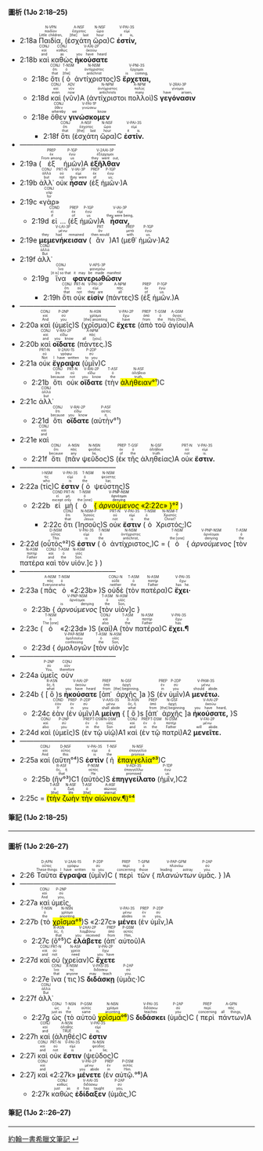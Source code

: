 
#### 圖析 (1Jo 2:18–25)


- <rt>2:18a</rt> <RUBY><ruby><ruby>Παιδία,<rt>Little children,</rt></ruby><rt>παιδίον</rt></ruby><rt>N-VPN</rt></RUBY> (<RUBY><ruby><ruby>ἐσχάτη<rt>[the] last</rt></ruby><rt>ἔσχατος</rt></ruby><rt>A-NSF</rt></RUBY> <RUBY><ruby><ruby>ὥρα<rt>hour</rt></ruby><rt>ὥρα</rt></ruby><rt>N-NSF</rt></RUBY>)C <RUBY><ruby><ruby>**ἐστίν,**<rt>it is,</rt></ruby><rt>εἰμί</rt></ruby><rt>V-PAI-3S</rt></RUBY> 
- <rt>2:18b</rt> <RUBY><ruby><ruby>καὶ<rt>and</rt></ruby><rt>καί</rt></ruby><rt>CONJ</rt></RUBY> <RUBY><ruby><ruby>καθὼς<rt>as</rt></ruby><rt>καθώς</rt></ruby><rt>CONJ</rt></RUBY> <RUBY><ruby><ruby>**ἠκούσατε**<rt>you have heard</rt></ruby><rt>ἀκούω</rt></ruby><rt>V-AAI-2P</rt></RUBY> 
	- <rt>2:18c</rt> <RUBY><ruby><ruby>ὅτι<rt>that</rt></ruby><rt>ὅτι</rt></ruby><rt>CONJ</rt></RUBY> (<RUBY><ruby><ruby>ὁ<rt>[the]</rt></ruby><rt>ὁ</rt></ruby><rt>T-NSM</rt></RUBY> <RUBY><ruby><ruby>ἀντίχριστος<rt>antichrist</rt></ruby><rt>ἀντίχριστος</rt></ruby><rt>N-NSM</rt></RUBY>)S <RUBY><ruby><ruby>**ἔρχεται,**<rt>is coming,</rt></ruby><rt>ἔρχομαι</rt></ruby><rt>V-PNI-3S</rt></RUBY> 
	- <rt>2:18d</rt> <RUBY><ruby><ruby>καὶ<rt>even</rt></ruby><rt>καί</rt></ruby><rt>CONJ</rt></RUBY> (<RUBY><ruby><ruby>νῦν<rt>now</rt></ruby><rt>νῦν</rt></ruby><rt>ADV</rt></RUBY>)A (<RUBY><ruby><ruby>ἀντίχριστοι<rt>antichrists</rt></ruby><rt>ἀντίχριστος</rt></ruby><rt>N-NPM</rt></RUBY> <RUBY><ruby><ruby>πολλοὶ<rt>many</rt></ruby><rt>πολύς</rt></ruby><rt>A-NPM</rt></RUBY>)S <RUBY><ruby><ruby>**γεγόνασιν**<rt>have arisen,</rt></ruby><rt>γίνομαι</rt></ruby><rt>V-2RAI-3P</rt></RUBY> 
	- <rt>2:18e</rt> <RUBY><ruby><ruby>ὅθεν<rt>whereby</rt></ruby><rt>ὅθεν</rt></ruby><rt>CONJ</rt></RUBY> <RUBY><ruby><ruby>**γινώσκομεν**<rt>we know</rt></ruby><rt>γινώσκω</rt></ruby><rt>V-PAI-1P</rt></RUBY> 
		- <rt>2:18f</rt> <RUBY><ruby><ruby>ὅτι<rt>that</rt></ruby><rt>ὅτι</rt></ruby><rt>CONJ</rt></RUBY> (<RUBY><ruby><ruby>ἐσχάτη<rt>[the] last</rt></ruby><rt>ἔσχατος</rt></ruby><rt>A-NSF</rt></RUBY> <RUBY><ruby><ruby>ὥρα<rt>hour</rt></ruby><rt>ὥρα</rt></ruby><rt>N-NSF</rt></RUBY>)C <RUBY><ruby><ruby>**ἐστίν.**<rt>it is.</rt></ruby><rt>εἰμί</rt></ruby><rt>V-PAI-3S</rt></RUBY> 
- ——————————————
- <rt>2:19a</rt> (<RUBY><ruby><ruby>ἐξ<rt>From among</rt></ruby><rt>ἐκ</rt></ruby><rt>PREP</rt></RUBY> <RUBY><ruby><ruby>ἡμῶν<rt>us</rt></ruby><rt>ἐγώ</rt></ruby><rt>P-1GP</rt></RUBY>)A <RUBY><ruby><ruby>**ἐξῆλθαν**<rt>they went out,</rt></ruby><rt>ἐξέρχομαι</rt></ruby><rt>V-2AAI-3P</rt></RUBY> 
- <rt>2:19b</rt> <RUBY><ruby><ruby>ἀλλ᾽<rt>but</rt></ruby><rt>ἀλλά</rt></ruby><rt>CONJ</rt></RUBY> <RUBY><ruby><ruby>οὐκ<rt>not</rt></ruby><rt>οὐ</rt></ruby><rt>PRT-N</rt></RUBY> <RUBY><ruby><ruby>**ἦσαν**<rt>they were</rt></ruby><rt>εἰμί</rt></ruby><rt>V-IAI-3P</rt></RUBY> (<RUBY><ruby><ruby>ἐξ<rt>of</rt></ruby><rt>ἐκ</rt></ruby><rt>PREP</rt></RUBY> <RUBY><ruby><ruby>ἡμῶν·<rt>us;</rt></ruby><rt>ἐγώ</rt></ruby><rt>P-1GP</rt></RUBY>)A 
- <rt>2:19c</rt> «<RUBY><ruby><ruby>γὰρ<rt>for</rt></ruby><rt>γάρ</rt></ruby><rt>CONJ</rt></RUBY>»
	- <rt>2:19d</rt> <RUBY><ruby><ruby>εἰ<rt>if</rt></ruby><rt>εἰ</rt></ruby><rt>COND</rt></RUBY> ... (<RUBY><ruby><ruby>ἐξ<rt>of</rt></ruby><rt>ἐκ</rt></ruby><rt>PREP</rt></RUBY> <RUBY><ruby><ruby>ἡμῶν<rt>us</rt></ruby><rt>ἐγώ</rt></ruby><rt>P-1GP</rt></RUBY>)A <RUBY><ruby><ruby>**ἦσαν,**<rt>they were being,</rt></ruby><rt>εἰμί</rt></ruby><rt>V-IAI-3P</rt></RUBY> 
- <rt>2:19e</rt> <RUBY><ruby><ruby>**μεμενήκεισαν**<rt>they had remained</rt></ruby><rt>μένω</rt></ruby><rt>V-LAI-3P</rt></RUBY> (<RUBY><ruby><ruby>ἂν<rt>then would</rt></ruby><rt>ἄν</rt></ruby><rt>PRT</rt></RUBY>)A1 (<RUBY><ruby><ruby>μεθ᾽<rt>with</rt></ruby><rt>μετά</rt></ruby><rt>PREP</rt></RUBY> <RUBY><ruby><ruby>ἡμῶν·<rt>us.</rt></ruby><rt>ἐγώ</rt></ruby><rt>P-1GP</rt></RUBY>)A2 
- <rt>2:19f</rt> <RUBY><ruby><ruby>ἀλλ᾽<rt>But</rt></ruby><rt>ἀλλά</rt></ruby><rt>CONJ</rt></RUBY> 
	- <rt>2:19g</rt> <RUBY><ruby><ruby>ἵνα<rt>[it is] so that</rt></ruby><rt>ἵνα</rt></ruby><rt>CONJ</rt></RUBY> <RUBY><ruby><ruby>**φανερωθῶσιν**<rt>it may be made manifest</rt></ruby><rt>φανερόω</rt></ruby><rt>V-APS-3P</rt></RUBY> 
		- <rt>2:19h</rt> <RUBY><ruby><ruby>ὅτι<rt>that</rt></ruby><rt>ὅτι</rt></ruby><rt>CONJ</rt></RUBY> <RUBY><ruby><ruby>οὐκ<rt>not</rt></ruby><rt>οὐ</rt></ruby><rt>PRT-N</rt></RUBY> <RUBY><ruby><ruby>**εἰσὶν**<rt>they are</rt></ruby><rt>εἰμί</rt></ruby><rt>V-PAI-3P</rt></RUBY> (<RUBY><ruby><ruby>πάντες<rt>all</rt></ruby><rt>πᾶς</rt></ruby><rt>A-NPM</rt></RUBY>)S (<RUBY><ruby><ruby>ἐξ<rt>of</rt></ruby><rt>ἐκ</rt></ruby><rt>PREP</rt></RUBY> <RUBY><ruby><ruby>ἡμῶν.<rt>us.</rt></ruby><rt>ἐγώ</rt></ruby><rt>P-1GP</rt></RUBY>)A
- ——————————————
- <rt>2:20a</rt> <RUBY><ruby><ruby>καὶ<rt>And</rt></ruby><rt>καί</rt></ruby><rt>CONJ</rt></RUBY> (<RUBY><ruby><ruby>ὑμεῖς<rt>you</rt></ruby><rt>σύ</rt></ruby><rt>P-2NP</rt></RUBY>)S (<RUBY><ruby><ruby>χρῖσμα<rt>[the] anointing</rt></ruby><rt>χρῖσμα</rt></ruby><rt>N-ASN</rt></RUBY>)C <RUBY><ruby><ruby>**ἔχετε**<rt>have</rt></ruby><rt>ἔχω</rt></ruby><rt>V-PAI-2P</rt></RUBY> (<RUBY><ruby><ruby>ἀπὸ<rt>from</rt></ruby><rt>ἀπό</rt></ruby><rt>PREP</rt></RUBY> <RUBY><ruby><ruby>τοῦ<rt>the</rt></ruby><rt>ὁ</rt></ruby><rt>T-GSM</rt></RUBY> <RUBY><ruby><ruby>ἁγίου<rt>Holy [One],</rt></ruby><rt>ἅγιος</rt></ruby><rt>A-GSM</rt></RUBY>)A 
- <rt>2:20b</rt> <RUBY><ruby><ruby>καὶ<rt>and</rt></ruby><rt>καί</rt></ruby><rt>CONJ</rt></RUBY> <RUBY><ruby><ruby>**οἴδατε**<rt>you know</rt></ruby><rt>εἴδω</rt></ruby><rt>V-RAI-2P</rt></RUBY> (<RUBY><ruby><ruby>πάντες.<rt>all [you].</rt></ruby><rt>πᾶς</rt></ruby><rt>A-NPM</rt></RUBY>)S
- <rt>2:21a</rt> <RUBY><ruby><ruby>οὐκ<rt>Not</rt></ruby><rt>οὐ</rt></ruby><rt>PRT-N</rt></RUBY> <RUBY><ruby><ruby>**ἔγραψα**<rt>I have written</rt></ruby><rt>γράφω</rt></ruby><rt>V-2AAI-1S</rt></RUBY> (<RUBY><ruby><ruby>ὑμῖν<rt>to you</rt></ruby><rt>σύ</rt></ruby><rt>P-2DP</rt></RUBY>)C 
	- <rt>2:21b</rt> <RUBY><ruby><ruby>ὅτι<rt>because</rt></ruby><rt>ὅτι</rt></ruby><rt>CONJ</rt></RUBY> <RUBY><ruby><ruby>οὐκ<rt>not</rt></ruby><rt>οὐ</rt></ruby><rt>PRT-N</rt></RUBY> <RUBY><ruby><ruby>**οἴδατε**<rt>you know</rt></ruby><rt>εἴδω</rt></ruby><rt>V-RAI-2P</rt></RUBY> (<RUBY><ruby><ruby>τὴν<rt>the</rt></ruby><rt>ὁ</rt></ruby><rt>T-ASF</rt></RUBY> <RUBY><ruby><ruby><mark>ἀλήθειαν°¹</mark><rt>truth,</rt></ruby><rt>ἀλήθεια</rt></ruby><rt>N-ASF</rt></RUBY>)C 
- <rt>2:21c</rt> <RUBY><ruby><ruby>ἀλλ᾽<rt>but</rt></ruby><rt>ἀλλά</rt></ruby><rt>CONJ</rt></RUBY> 
	- <rt>2:21d</rt> <RUBY><ruby><ruby>ὅτι<rt>because</rt></ruby><rt>ὅτι</rt></ruby><rt>CONJ</rt></RUBY> <RUBY><ruby><ruby>**οἴδατε**<rt>you know</rt></ruby><rt>εἴδω</rt></ruby><rt>V-RAI-2P</rt></RUBY> (<RUBY><ruby><ruby>αὐτὴν°¹<rt>it,</rt></ruby><rt>αὐτός</rt></ruby><rt>P-ASF</rt></RUBY>) 
- <rt>2:21e</rt> <RUBY><ruby><ruby>καὶ<rt>and</rt></ruby><rt>καί</rt></ruby><rt>CONJ</rt></RUBY> 
	- <rt>2:21f</rt> <RUBY><ruby><ruby>ὅτι<rt>because</rt></ruby><rt>ὅτι</rt></ruby><rt>CONJ</rt></RUBY> (<RUBY><ruby><ruby>πᾶν<rt>any</rt></ruby><rt>πᾶς</rt></ruby><rt>A-NSN</rt></RUBY> <RUBY><ruby><ruby>ψεῦδος<rt>lie,</rt></ruby><rt>ψεῦδος</rt></ruby><rt>N-NSN</rt></RUBY>)S (<RUBY><ruby><ruby>ἐκ<rt>of</rt></ruby><rt>ἐκ</rt></ruby><rt>PREP</rt></RUBY> <RUBY><ruby><ruby>τῆς<rt>the</rt></ruby><rt>ὁ</rt></ruby><rt>T-GSF</rt></RUBY> <RUBY><ruby><ruby>ἀληθείας<rt>truth</rt></ruby><rt>ἀλήθεια</rt></ruby><rt>N-GSF</rt></RUBY>)A <RUBY><ruby><ruby>οὐκ<rt>not</rt></ruby><rt>οὐ</rt></ruby><rt>PRT-N</rt></RUBY> <RUBY><ruby><ruby>**ἔστιν.**<rt>is.</rt></ruby><rt>εἰμί</rt></ruby><rt>V-PAI-3S</rt></RUBY> 
- ——————————————
- <rt>2:22a</rt> (<RUBY><ruby><ruby>τίς<rt>who</rt></ruby><rt>τίς</rt></ruby><rt>I-NSM</rt></RUBY>)C <RUBY><ruby><ruby>**ἐστιν**<rt>is</rt></ruby><rt>εἰμί</rt></ruby><rt>V-PAI-3S</rt></RUBY> (<RUBY><ruby><ruby>ὁ<rt>the</rt></ruby><rt>ὁ</rt></ruby><rt>T-NSM</rt></RUBY> <RUBY><ruby><ruby>ψεύστης<rt>liar,</rt></ruby><rt>ψεύστης</rt></ruby><rt>N-NSM</rt></RUBY>)S 
	- <rt>2:22b</rt> <RUBY><ruby><ruby>εἰ<rt>except</rt></ruby><rt>εἰ</rt></ruby><rt>COND</rt></RUBY> <RUBY><ruby><ruby>μὴ<rt>only</rt></ruby><rt>μή</rt></ruby><rt>PRT-N</rt></RUBY> (<RUBY><ruby><ruby>ὁ<rt>the [one]</rt></ruby><rt>ὁ</rt></ruby><rt>T-NSM</rt></RUBY> <mark>{ <RUBY><ruby><ruby>*ἀρνούμενος*<rt>denying</rt></ruby><rt>ἀρνέομαι</rt></ruby><rt>V-PNP-NSM</rt></RUBY> «<rt>2:22c</rt>» }°²</mark> )
		- <rt>2:22c</rt> <RUBY><ruby><ruby>ὅτι<rt>that</rt></ruby><rt>ὅτι</rt></ruby><rt>CONJ</rt></RUBY> (<RUBY><ruby><ruby>Ἰησοῦς<rt>Jesus</rt></ruby><rt>Ἰησοῦς</rt></ruby><rt>N-NSM-P</rt></RUBY>)S <RUBY><ruby><ruby>οὐκ<rt>not</rt></ruby><rt>οὐ</rt></ruby><rt>PRT-N</rt></RUBY> <RUBY><ruby><ruby>**ἔστιν**<rt>is</rt></ruby><rt>εἰμί</rt></ruby><rt>V-PAI-3S</rt></RUBY> (<RUBY><ruby><ruby>ὁ<rt>the</rt></ruby><rt>ὁ</rt></ruby><rt>T-NSM</rt></RUBY> <RUBY><ruby><ruby>Χριστός;<rt>Christ?</rt></ruby><rt>Χριστός</rt></ruby><rt>N-NSM-T</rt></RUBY>)C 
- <rt>2:22d</rt> (<RUBY><ruby><ruby>οὗτός°²<rt>This</rt></ruby><rt>οὗτος</rt></ruby><rt>D-NSM</rt></RUBY>)S <RUBY><ruby><ruby>**ἐστιν**<rt>is</rt></ruby><rt>εἰμί</rt></ruby><rt>V-PAI-3S</rt></RUBY> (<RUBY><ruby><ruby>ὁ<rt>the</rt></ruby><rt>ὁ</rt></ruby><rt>T-NSM</rt></RUBY> <RUBY><ruby><ruby>ἀντίχριστος,<rt>antichrist,</rt></ruby><rt>ἀντίχριστος</rt></ruby><rt>N-NSM</rt></RUBY>)C = (<RUBY><ruby><ruby>ὁ<rt>the [one]</rt></ruby><rt>ὁ</rt></ruby><rt>T-NSM</rt></RUBY> { <RUBY><ruby><ruby>*ἀρνούμενος*<rt>denying</rt></ruby><rt>ἀρνέομαι</rt></ruby><rt>V-PNP-NSM</rt></RUBY> <rt>[</rt><RUBY><ruby><ruby>τὸν<rt>the</rt></ruby><rt>ὁ</rt></ruby><rt>T-ASM</rt></RUBY> <RUBY><ruby><ruby>πατέρα<rt>Father</rt></ruby><rt>πατήρ</rt></ruby><rt>N-ASM</rt></RUBY> <RUBY><ruby><ruby>καὶ<rt>and</rt></ruby><rt>καί</rt></ruby><rt>CONJ</rt></RUBY> <RUBY><ruby><ruby>τὸν<rt>the</rt></ruby><rt>ὁ</rt></ruby><rt>T-ASM</rt></RUBY> <RUBY><ruby><ruby>υἱόν.<rt>Son.</rt></ruby><rt>υἱός</rt></ruby><rt>N-ASM</rt></RUBY><rt>]c</rt> } )
- ——————————————
- <rt>2:23a</rt> (<RUBY><ruby><ruby>πᾶς<rt>Everyone</rt></ruby><rt>πᾶς</rt></ruby><rt>A-NSM</rt></RUBY> <RUBY><ruby><ruby>ὁ<rt>who</rt></ruby><rt>ὁ</rt></ruby><rt>T-NSM</rt></RUBY> «<rt>2:23b</rt>» )S <RUBY><ruby><ruby>οὐδὲ<rt>neither</rt></ruby><rt>οὐδέ</rt></ruby><rt>CONJ-N</rt></RUBY> (<RUBY><ruby><ruby>τὸν<rt>the</rt></ruby><rt>ὁ</rt></ruby><rt>T-ASM</rt></RUBY> <RUBY><ruby><ruby>πατέρα<rt>Father</rt></ruby><rt>πατήρ</rt></ruby><rt>N-ASM</rt></RUBY>)C <RUBY><ruby><ruby>**ἔχει·**<rt>has he.</rt></ruby><rt>ἔχω</rt></ruby><rt>V-PAI-3S</rt></RUBY> 
	- <rt>2:23b</rt> { <RUBY><ruby><ruby>*ἀρνούμενος*<rt>is denying</rt></ruby><rt>ἀρνέομαι</rt></ruby><rt>V-PNP-NSM</rt></RUBY> <rt>[</rt><RUBY><ruby><ruby>τὸν<rt>the</rt></ruby><rt>ὁ</rt></ruby><rt>T-ASM</rt></RUBY> <RUBY><ruby><ruby>υἱὸν<rt>Son,</rt></ruby><rt>υἱός</rt></ruby><rt>N-ASM</rt></RUBY><rt>]c</rt> }
- <rt>2:23c</rt> (<RUBY><ruby><ruby>ὁ<rt>The [one]</rt></ruby><rt>ὁ</rt></ruby><rt>T-NSM</rt></RUBY> «<rt>2:23d</rt>» )S (<RUBY><ruby><ruby>καὶ<rt>also</rt></ruby><rt>καί</rt></ruby><rt>CONJ</rt></RUBY>)A (<RUBY><ruby><ruby>τὸν<rt>the</rt></ruby><rt>ὁ</rt></ruby><rt>T-ASM</rt></RUBY> <RUBY><ruby><ruby>πατέρα<rt>Father</rt></ruby><rt>πατήρ</rt></ruby><rt>N-ASM</rt></RUBY>)C <RUBY><ruby><ruby>**ἔχει.¶**<rt>has.</rt></ruby><rt>ἔχω</rt></ruby><rt>V-PAI-3S</rt></RUBY> 
	- <rt>2:23d</rt> { <RUBY><ruby><ruby>*ὁμολογῶν*<rt>confessing</rt></ruby><rt>ὁμολογέω</rt></ruby><rt>V-PAP-NSM</rt></RUBY> <rt>[</rt><RUBY><ruby><ruby>τὸν<rt>the</rt></ruby><rt>ὁ</rt></ruby><rt>T-ASM</rt></RUBY> <RUBY><ruby><ruby>υἱὸν<rt>Son,</rt></ruby><rt>υἱός</rt></ruby><rt>N-ASM</rt></RUBY><rt>]c</rt> 
- ——————————————
- <rt>2:24a</rt> <RUBY><ruby><ruby>ὑμεῖς<rt>You,</rt></ruby><rt>σύ</rt></ruby><rt>P-2NP</rt></RUBY> <RUBY><ruby><ruby>οὐν<rt>therefore</rt></ruby><rt>οὖν</rt></ruby><rt>CONJ</rt></RUBY> 
- <rt>2:24b</rt> { <rt>[</rt><RUBY><ruby><ruby>ὃ<rt>what</rt></ruby><rt>ὅς, ἥ</rt></ruby><rt>R-ASN</rt></RUBY><rt>)s</rt> <RUBY><ruby><ruby>**ἠκούσατε**<rt>you have heard</rt></ruby><rt>ἀκούω</rt></ruby><rt>V-AAI-2P</rt></RUBY> <rt>[</rt><RUBY><ruby><ruby>ἀπ᾽<rt>from</rt></ruby><rt>ἀπό</rt></ruby><rt>PREP</rt></RUBY> <RUBY><ruby><ruby>ἀρχῆς<rt>[the] beginning,</rt></ruby><rt>ἀρχή</rt></ruby><rt>N-GSF</rt></RUBY><rt>]a</rt> }S (<RUBY><ruby><ruby>ἐν<rt>in</rt></ruby><rt>ἐν</rt></ruby><rt>PREP</rt></RUBY> <RUBY><ruby><ruby>ὑμῖν<rt>you</rt></ruby><rt>σύ</rt></ruby><rt>P-2DP</rt></RUBY>)A <RUBY><ruby><ruby>**μενέτω.**<rt>should abide.</rt></ruby><rt>μένω</rt></ruby><rt>V-PAM-3S</rt></RUBY> 
	- <rt>2:24c</rt> <RUBY><ruby><ruby>ἐὰν<rt>If</rt></ruby><rt>ἐάν</rt></ruby><rt>COND</rt></RUBY> (<RUBY><ruby><ruby>ἐν<rt>in</rt></ruby><rt>ἐν</rt></ruby><rt>PREP</rt></RUBY> <RUBY><ruby><ruby>ὑμῖν<rt>you</rt></ruby><rt>σύ</rt></ruby><rt>P-2DP</rt></RUBY>)A <RUBY><ruby><ruby>**μείνῃ**<rt>shall abide</rt></ruby><rt>μένω</rt></ruby><rt>V-AAS-3S</rt></RUBY> { <rt>[</rt><RUBY><ruby><ruby>ὃ<rt>what</rt></ruby><rt>ὅς, ἥ</rt></ruby><rt>R-ASN</rt></RUBY><rt>)s</rt> <rt>[</rt><RUBY><ruby><ruby>ἀπ᾽<rt>from</rt></ruby><rt>ἀπό</rt></ruby><rt>PREP</rt></RUBY> <RUBY><ruby><ruby>ἀρχῆς<rt>[the] beginning</rt></ruby><rt>ἀρχή</rt></ruby><rt>N-GSF</rt></RUBY><rt>]a</rt> <RUBY><ruby><ruby>**ἠκούσατε,**<rt>you have heard,</rt></ruby><rt>ἀκούω</rt></ruby><rt>V-AAI-2P</rt></RUBY> }S 
- <rt>2:24d</rt> <RUBY><ruby><ruby>καὶ<rt>also</rt></ruby><rt>καί</rt></ruby><rt>CONJ</rt></RUBY> (<RUBY><ruby><ruby>ὑμεῖς<rt>you</rt></ruby><rt>σύ</rt></ruby><rt>P-2NP</rt></RUBY>)S (<RUBY><ruby><ruby>ἐν<rt>in</rt></ruby><rt>ἐν</rt></ruby><rt>PREP</rt></RUBY> <RUBY><ruby><ruby>τῷ<rt>the</rt></ruby><rt>ὁ</rt></ruby><rt>T-DSM</rt></RUBY> <RUBY><ruby><ruby>υἱῷ<rt>Son</rt></ruby><rt>υἱός</rt></ruby><rt>N-DSM</rt></RUBY>)A1 <RUBY><ruby><ruby>καὶ<rt>and</rt></ruby><rt>καί</rt></ruby><rt>CONJ</rt></RUBY> (<RUBY><ruby><ruby>ἐν<rt>in</rt></ruby><rt>ἐν</rt></ruby><rt>PREP</rt></RUBY> <RUBY><ruby><ruby>τῷ<rt>the</rt></ruby><rt>ὁ</rt></ruby><rt>T-DSM</rt></RUBY> <RUBY><ruby><ruby>πατρὶ<rt>Father</rt></ruby><rt>πατήρ</rt></ruby><rt>N-DSM</rt></RUBY>)A2 <RUBY><ruby><ruby>**μενεῖτε.**<rt>will abide.</rt></ruby><rt>μένω</rt></ruby><rt>V-FAI-2P</rt></RUBY> 
- ——————————————
- <rt>2:25a</rt> <RUBY><ruby><ruby>καὶ<rt>And</rt></ruby><rt>καί</rt></ruby><rt>CONJ</rt></RUBY> (<RUBY><ruby><ruby>αὕτη°⁴<rt>this</rt></ruby><rt>οὗτος</rt></ruby><rt>D-NSF</rt></RUBY>)S <RUBY><ruby><ruby>**ἐστὶν**<rt>is</rt></ruby><rt>εἰμί</rt></ruby><rt>V-PAI-3S</rt></RUBY> (<RUBY><ruby><ruby>ἡ<rt>the</rt></ruby><rt>ὁ</rt></ruby><rt>T-NSF</rt></RUBY> <RUBY><ruby><ruby><mark>ἐπαγγελία°³</mark><rt>promise</rt></ruby><rt>ἐπαγγελία</rt></ruby><rt>N-NSF</rt></RUBY>)C 
	- <rt>2:25b</rt> (<RUBY><ruby><ruby>ἣν°³<rt>that</rt></ruby><rt>ὅς, ἥ</rt></ruby><rt>R-ASF</rt></RUBY>)C1 (<RUBY><ruby><ruby>αὐτὸς<rt>He</rt></ruby><rt>αὐτός</rt></ruby><rt>P-NSM</rt></RUBY>)S <RUBY><ruby><ruby>**ἐπηγγείλατο**<rt>promised</rt></ruby><rt>ἐπαγγέλλω</rt></ruby><rt>V-ADI-3S</rt></RUBY> (<RUBY><ruby><ruby>ἡμῖν,<rt>us:</rt></ruby><rt>ἐγώ</rt></ruby><rt>P-1DP</rt></RUBY>)C2 
- <rt>2:25c</rt> = <mark>(<RUBY><ruby><ruby>τὴν<rt>[the]</rt></ruby><rt>ὁ</rt></ruby><rt>T-ASF</rt></RUBY> <RUBY><ruby><ruby>ζωὴν<rt>life</rt></ruby><rt>ζωή</rt></ruby><rt>N-ASF</rt></RUBY> <RUBY><ruby><ruby>τὴν<rt>[the]</rt></ruby><rt>ὁ</rt></ruby><rt>T-ASF</rt></RUBY> <RUBY><ruby><ruby>αἰώνιον.¶<rt>eternal.</rt></ruby><rt>αἰώνιος</rt></ruby><rt>A-ASF</rt></RUBY>)°⁴</mark>






#### 筆記 (1Jo 2:18–25)



---


#### 圖析 (1Jo 2:26–27)

- <rt>2:26</rt> <RUBY><ruby><ruby>Ταῦτα<rt>These things</rt></ruby><rt>οὗτος</rt></ruby><rt>D-APN</rt></RUBY> <RUBY><ruby><ruby>**ἔγραψα**<rt>I have written</rt></ruby><rt>γράφω</rt></ruby><rt>V-2AAI-1S</rt></RUBY> (<RUBY><ruby><ruby>ὑμῖν<rt>to you</rt></ruby><rt>σύ</rt></ruby><rt>P-2DP</rt></RUBY>)C (<RUBY><ruby><ruby>περὶ<rt>concerning</rt></ruby><rt>περί</rt></ruby><rt>PREP</rt></RUBY> <RUBY><ruby><ruby>τῶν<rt>those</rt></ruby><rt>ὁ</rt></ruby><rt>T-GPM</rt></RUBY> { <RUBY><ruby><ruby>*πλανώντων*<rt>leading astray</rt></ruby><rt>πλανάω</rt></ruby><rt>V-PAP-GPM</rt></RUBY> <RUBY><ruby><ruby>ὑμᾶς.<rt>you.</rt></ruby><rt>σύ</rt></ruby><rt>P-2AP</rt></RUBY> } )A 
- ——————————————
- <rt>2:27a</rt> <RUBY><ruby><ruby>καὶ<rt>And</rt></ruby><rt>καί</rt></ruby><rt>CONJ</rt></RUBY> <RUBY><ruby><ruby>ὑμεῖς,<rt>you,</rt></ruby><rt>σύ</rt></ruby><rt>P-2NP</rt></RUBY> 
- <rt>2:27b</rt> (<RUBY><ruby><ruby>τὸ<rt>the</rt></ruby><rt>ὁ</rt></ruby><rt>T-NSN</rt></RUBY> <RUBY><ruby><ruby><mark>χρῖσμα°⁵</mark><rt>anointing</rt></ruby><rt>χρῖσμα</rt></ruby><rt>N-NSN</rt></RUBY>)S «<rt>2:27c</rt>» <RUBY><ruby><ruby>**μένει**<rt>abides</rt></ruby><rt>μένω</rt></ruby><rt>V-PAI-3S</rt></RUBY> (<RUBY><ruby><ruby>ἐν<rt>in</rt></ruby><rt>ἐν</rt></ruby><rt>PREP</rt></RUBY> <RUBY><ruby><ruby>ὑμῖν,<rt>you,</rt></ruby><rt>σύ</rt></ruby><rt>P-2DP</rt></RUBY>)A
	- <rt>2:27c</rt> (<RUBY><ruby><ruby>ὃ°⁵<rt>that</rt></ruby><rt>ὅς, ἥ</rt></ruby><rt>R-ASN</rt></RUBY>)C <RUBY><ruby><ruby>**ἐλάβετε**<rt>you received</rt></ruby><rt>λαμβάνω</rt></ruby><rt>V-2AAI-2P</rt></RUBY> (<RUBY><ruby><ruby>ἀπ᾽<rt>from</rt></ruby><rt>ἀπό</rt></ruby><rt>PREP</rt></RUBY> <RUBY><ruby><ruby>αὐτοῦ<rt>Him,</rt></ruby><rt>αὐτός</rt></ruby><rt>P-GSM</rt></RUBY>)A 
- <rt>2:27d</rt> <RUBY><ruby><ruby>καὶ<rt>and</rt></ruby><rt>καί</rt></ruby><rt>CONJ</rt></RUBY> <RUBY><ruby><ruby>οὐ<rt>not</rt></ruby><rt>οὐ</rt></ruby><rt>PRT-N</rt></RUBY> (<RUBY><ruby><ruby>χρείαν<rt>need</rt></ruby><rt>χρεία</rt></ruby><rt>N-ASF</rt></RUBY>)C <RUBY><ruby><ruby>**ἔχετε**<rt>you have</rt></ruby><rt>ἔχω</rt></ruby><rt>V-PAI-2P</rt></RUBY> 
	- <rt>2:27e</rt> <RUBY><ruby><ruby>ἵνα<rt>that</rt></ruby><rt>ἵνα</rt></ruby><rt>CONJ</rt></RUBY> (<RUBY><ruby><ruby>τις<rt>anyone</rt></ruby><rt>τις</rt></ruby><rt>X-NSM</rt></RUBY>)S <RUBY><ruby><ruby>**διδάσκῃ**<rt>may teach</rt></ruby><rt>διδάσκω</rt></ruby><rt>V-PAS-3S</rt></RUBY> (<RUBY><ruby><ruby>ὑμᾶς·<rt>you.</rt></ruby><rt>σύ</rt></ruby><rt>P-2AP</rt></RUBY>)C 
- <rt>2:27f</rt> <RUBY><ruby><ruby>ἀλλ᾽<rt>But</rt></ruby><rt>ἀλλά</rt></ruby><rt>CONJ</rt></RUBY> 
	- <rt>2:27g</rt> <RUBY><ruby><ruby>ὡς<rt>just as</rt></ruby><rt>ὡς</rt></ruby><rt>CONJ</rt></RUBY> (<RUBY><ruby><ruby>τὸ<rt>the</rt></ruby><rt>ὁ</rt></ruby><rt>T-NSN</rt></RUBY> <RUBY><ruby><ruby>αὐτοῦ<rt>same</rt></ruby><rt>αὐτός</rt></ruby><rt>P-GSM</rt></RUBY> <RUBY><ruby><ruby><mark>χρῖσμα°⁶</mark><rt>anointing</rt></ruby><rt>χρῖσμα</rt></ruby><rt>N-NSN</rt></RUBY>)S <RUBY><ruby><ruby>**διδάσκει**<rt>teaches</rt></ruby><rt>διδάσκω</rt></ruby><rt>V-PAI-3S</rt></RUBY> (<RUBY><ruby><ruby>ὑμᾶς<rt>you</rt></ruby><rt>σύ</rt></ruby><rt>P-2AP</rt></RUBY>)C (<RUBY><ruby><ruby>περὶ<rt>concerning</rt></ruby><rt>περί</rt></ruby><rt>PREP</rt></RUBY> <RUBY><ruby><ruby>πάντων<rt>all things,</rt></ruby><rt>πᾶς</rt></ruby><rt>A-GPN</rt></RUBY>)A 
- <rt>2:27h</rt> <RUBY><ruby><ruby>καὶ<rt>and</rt></ruby><rt>καί</rt></ruby><rt>CONJ</rt></RUBY> (<RUBY><ruby><ruby>ἀληθές<rt>TRUE</rt></ruby><rt>ἀληθής</rt></ruby><rt>A-NSN</rt></RUBY>)C <RUBY><ruby><ruby>**ἐστιν**<rt>is,</rt></ruby><rt>εἰμί</rt></ruby><rt>V-PAI-3S</rt></RUBY> 
- <rt>2:27i</rt> <RUBY><ruby><ruby>καὶ<rt>and</rt></ruby><rt>καί</rt></ruby><rt>CONJ</rt></RUBY> <RUBY><ruby><ruby>οὐκ<rt>not</rt></ruby><rt>οὐ</rt></ruby><rt>PRT-N</rt></RUBY> <RUBY><ruby><ruby>**ἔστιν**<rt>is</rt></ruby><rt>εἰμί</rt></ruby><rt>V-PAI-3S</rt></RUBY> (<RUBY><ruby><ruby>ψεῦδος<rt>a lie;</rt></ruby><rt>ψεῦδος</rt></ruby><rt>N-NSN</rt></RUBY>)C 
- <rt>2:27j</rt> <RUBY><ruby><ruby>καὶ<rt>and</rt></ruby><rt>καί</rt></ruby><rt>CONJ</rt></RUBY> «<rt>2:27k</rt>» <RUBY><ruby><ruby>**μένετε**<rt>you abide</rt></ruby><rt>μένω</rt></ruby><rt>V-PAI-2P</rt></RUBY> (<RUBY><ruby><ruby>ἐν<rt>in</rt></ruby><rt>ἐν</rt></ruby><rt>PREP</rt></RUBY> <RUBY><ruby><ruby>αὐτῷ.°⁶<rt>Him.</rt></ruby><rt>αὐτός</rt></ruby><rt>P-DSM</rt></RUBY>)A
	- <rt>2:27k</rt> <RUBY><ruby><ruby>καθὼς<rt>just as</rt></ruby><rt>καθώς</rt></ruby><rt>CONJ</rt></RUBY> <RUBY><ruby><ruby>**ἐδίδαξεν**<rt>it has taught</rt></ruby><rt>διδάσκω</rt></ruby><rt>V-AAI-3S</rt></RUBY> (<RUBY><ruby><ruby>ὑμᾶς,<rt>you,</rt></ruby><rt>σύ</rt></ruby><rt>P-2AP</rt></RUBY>)C






#### 筆記 (1Jo 2::26–27)


---

[約翰一書希臘文筆記 ↵](1John-Notes.md)